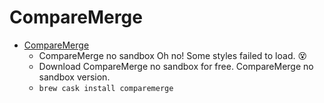 # CompareMerge
- [CompareMerge](https://sourceforge.net/projects/comparemergenosandbox/)
  -  CompareMerge no sandbox Oh no! Some styles failed to load. 😵
  - Download CompareMerge no sandbox for free.  CompareMerge no sandbox version.
  - `brew cask install comparemerge`
